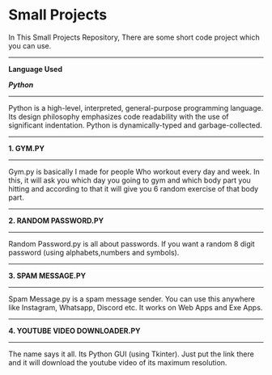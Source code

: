 # Small Projects

In This Small Projects Repository, There are some short code project which you can use.

*******************
**Language Used**

***Python***
*******************

Python is a high-level, interpreted, general-purpose programming language. Its design philosophy emphasizes code readability with the use of significant indentation. Python is dynamically-typed and garbage-collected.

*******************
**1. GYM.PY**
*******************
Gym.py is basically I made for people Who workout every day and week. In this, it will ask you which day you going to gym and which body part you hitting and according to that it will give you 6 random exercise of that body part.

*******************
**2. RANDOM PASSWORD.PY**
*******************
Random Password.py is all about passwords. If you want a random 8 digit password (using alphabets,numbers and symbols).

*******************
**3. SPAM MESSAGE.PY**
*******************
Spam Message.py is a spam message sender. You can use this anywhere like Instagram, Whatsapp, Discord etc. It works on Web Apps and Exe Apps.

*******************
**4. YOUTUBE VIDEO DOWNLOADER.PY**
*******************
The name says it all. Its Python GUI (using Tkinter). Just put the link there and it will download the youtube video of its maximum resolution. 

